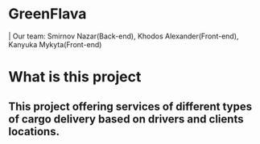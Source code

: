 # GreenFlava

| Our team: Smirnov Nazar(Back-end), Khodos Alexander(Front-end), Kanyuka Mykyta(Front-end)

# What is this project

## This project offering services of different types of cargo delivery based on drivers and clients locations.
